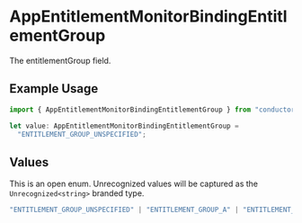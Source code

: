 # AppEntitlementMonitorBindingEntitlementGroup

The entitlementGroup field.

## Example Usage

```typescript
import { AppEntitlementMonitorBindingEntitlementGroup } from "conductorone-sdk-typescript/sdk/models/shared";

let value: AppEntitlementMonitorBindingEntitlementGroup =
  "ENTITLEMENT_GROUP_UNSPECIFIED";
```

## Values

This is an open enum. Unrecognized values will be captured as the `Unrecognized<string>` branded type.

```typescript
"ENTITLEMENT_GROUP_UNSPECIFIED" | "ENTITLEMENT_GROUP_A" | "ENTITLEMENT_GROUP_B" | Unrecognized<string>
```